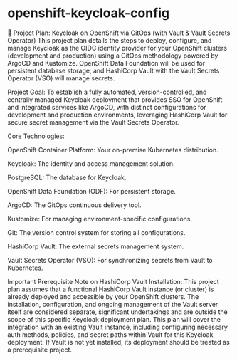 # openshift-keycloak-config
🚀 Project Plan: Keycloak on OpenShift via GitOps (with Vault & Vault Secrets Operator)
This project plan details the steps to deploy, configure, and manage Keycloak as the OIDC identity provider for your OpenShift clusters (development and production) using a GitOps methodology powered by ArgoCD and Kustomize. OpenShift Data Foundation will be used for persistent database storage, and HashiCorp Vault with the Vault Secrets Operator (VSO) will manage secrets.

Project Goal: To establish a fully automated, version-controlled, and centrally managed Keycloak deployment that provides SSO for OpenShift and integrated services like ArgoCD, with distinct configurations for development and production environments, leveraging HashiCorp Vault for secure secret management via the Vault Secrets Operator.

Core Technologies:

OpenShift Container Platform: Your on-premise Kubernetes distribution.

Keycloak: The identity and access management solution.

PostgreSQL: The database for Keycloak.

OpenShift Data Foundation (ODF): For persistent storage.

ArgoCD: The GitOps continuous delivery tool.

Kustomize: For managing environment-specific configurations.

Git: The version control system for storing all configurations.

HashiCorp Vault: The external secrets management system.

Vault Secrets Operator (VSO): For synchronizing secrets from Vault to Kubernetes.

Important Prerequisite Note on HashiCorp Vault Installation:
This project plan assumes that a functional HashiCorp Vault instance (or cluster) is already deployed and accessible by your OpenShift clusters. The installation, configuration, and ongoing management of the Vault server itself are considered separate, significant undertakings and are outside the scope of this specific Keycloak deployment plan. This plan will cover the integration with an existing Vault instance, including configuring necessary auth methods, policies, and secret paths within Vault for this Keycloak deployment. If Vault is not yet installed, its deployment should be treated as a prerequisite project.
